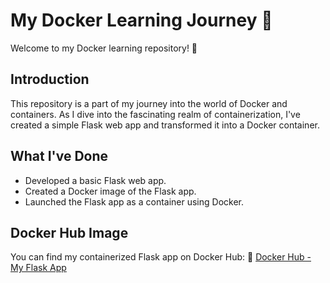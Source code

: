# My Docker Learning Journey 🐳

Welcome to my Docker learning repository! 🚀

## Introduction

This repository is a part of my journey into the world of Docker and containers. As I dive into the fascinating realm of containerization, I've created a simple Flask web app and transformed it into a Docker container.

## What I've Done

- Developed a basic Flask web app.
- Created a Docker image of the Flask app.
- Launched the Flask app as a container using Docker.

## Docker Hub Image
You can find my containerized Flask app on Docker Hub:
🔗 [Docker Hub - My Flask App](https://hub.docker.com/r/lakshman0099/itd/tags)